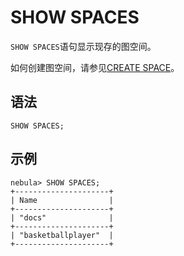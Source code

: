 # SHOW SPACES

`SHOW SPACES`语句显示现存的图空间。

如何创建图空间，请参见[CREATE SPACE](./../../9.space-statements/1.create-space.md)。

## 语法

```ngql
SHOW SPACES;
```

## 示例

```ngql
nebula> SHOW SPACES;
+---------------------+
| Name                |
+---------------------+
| "docs"              |
+---------------------+
| "basketballplayer"  |
+---------------------+
```